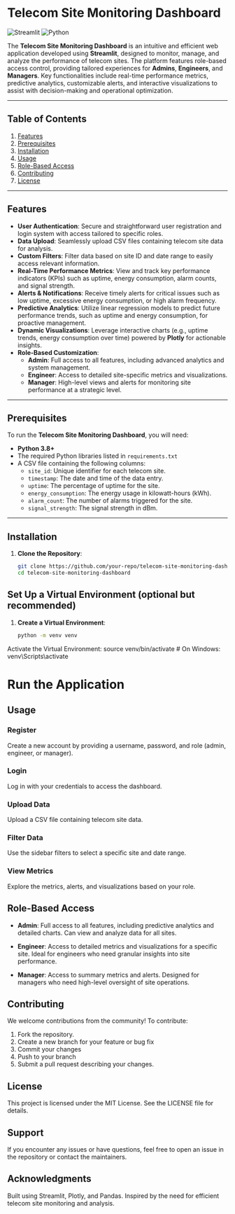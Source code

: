 # Telecom Site Monitoring Dashboard

![Streamlit](https://img.shields.io/badge/Streamlit-FF4B4B?style=for-the-badge&logo=streamlit&logoColor=white)
![Python](https://img.shields.io/badge/Python-3776AB?style=for-the-badge&logo=python&logoColor=white)

The **Telecom Site Monitoring Dashboard** is an intuitive and efficient web application developed using **Streamlit**, designed to monitor, manage, and analyze the performance of telecom sites. The platform features role-based access control, providing tailored experiences for **Admins**, **Engineers**, and **Managers**. Key functionalities include real-time performance metrics, predictive analytics, customizable alerts, and interactive visualizations to assist with decision-making and operational optimization.

---

## Table of Contents

1. [Features](#features)
2. [Prerequisites](#prerequisites)
3. [Installation](#installation)
4. [Usage](#usage)
5. [Role-Based Access](#role-based-access)
6. [Contributing](#contributing)
7. [License](#license)

---

## Features

- **User Authentication**: Secure and straightforward user registration and login system with access tailored to specific roles.
- **Data Upload**: Seamlessly upload CSV files containing telecom site data for analysis.
- **Custom Filters**: Filter data based on site ID and date range to easily access relevant information.
- **Real-Time Performance Metrics**: View and track key performance indicators (KPIs) such as uptime, energy consumption, alarm counts, and signal strength.
- **Alerts & Notifications**: Receive timely alerts for critical issues such as low uptime, excessive energy consumption, or high alarm frequency.
- **Predictive Analytics**: Utilize linear regression models to predict future performance trends, such as uptime and energy consumption, for proactive management.
- **Dynamic Visualizations**: Leverage interactive charts (e.g., uptime trends, energy consumption over time) powered by **Plotly** for actionable insights.
- **Role-Based Customization**:
  - **Admin**: Full access to all features, including advanced analytics and system management.
  - **Engineer**: Access to detailed site-specific metrics and visualizations.
  - **Manager**: High-level views and alerts for monitoring site performance at a strategic level.

---

## Prerequisites

To run the **Telecom Site Monitoring Dashboard**, you will need:

- **Python 3.8+**
- The required Python libraries listed in `requirements.txt`
- A CSV file containing the following columns:
  - `site_id`: Unique identifier for each telecom site.
  - `timestamp`: The date and time of the data entry.
  - `uptime`: The percentage of uptime for the site.
  - `energy_consumption`: The energy usage in kilowatt-hours (kWh).
  - `alarm_count`: The number of alarms triggered for the site.
  - `signal_strength`: The signal strength in dBm.

---

## Installation

1. **Clone the Repository**:
   ```bash
   git clone https://github.com/your-repo/telecom-site-monitoring-dashboard.git
   cd telecom-site-monitoring-dashboard


## Set Up a Virtual Environment (optional but recommended)

1. **Create a Virtual Environment**:
   ```bash
   python -m venv venv
   
Activate the Virtual Environment:
source venv/bin/activate  # On Windows: venv\Scripts\activate

# Run the Application

## Usage

### Register
Create a new account by providing a username, password, and role (admin, engineer, or manager).

### Login
Log in with your credentials to access the dashboard.

### Upload Data
Upload a CSV file containing telecom site data.

### Filter Data
Use the sidebar filters to select a specific site and date range.

### View Metrics
Explore the metrics, alerts, and visualizations based on your role.

## Role-Based Access

- **Admin**: Full access to all features, including predictive analytics and detailed charts. Can view and analyze data for all sites.
  
- **Engineer**: Access to detailed metrics and visualizations for a specific site. Ideal for engineers who need granular insights into site performance.

- **Manager**: Access to summary metrics and alerts. Designed for managers who need high-level oversight of site operations.

## Contributing

We welcome contributions from the community! To contribute:

1. Fork the repository.
2. Create a new branch for your feature or bug fix
3. Commit your changes
4. Push to your branch
5. Submit a pull request describing your changes.

## License

This project is licensed under the MIT License. See the LICENSE file for details.

## Support

If you encounter any issues or have questions, feel free to open an issue in the repository or contact the maintainers.

## Acknowledgments

Built using Streamlit, Plotly, and Pandas. Inspired by the need for efficient telecom site monitoring and analysis.



